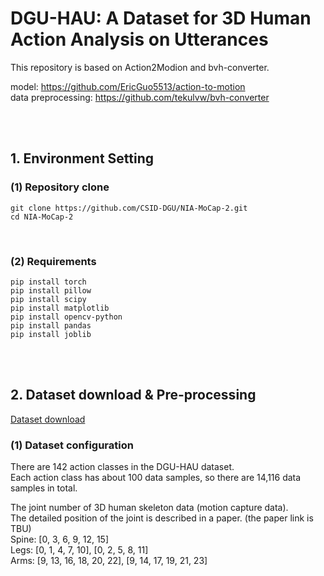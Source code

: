 # DGU-HAU: A Dataset for 3D Human Action Analysis on Utterances

This repository is based on Action2Modion and bvh-converter. 

model: https://github.com/EricGuo5513/action-to-motion<br/>
data preprocessing: https://github.com/tekulvw/bvh-converter

<br/><br/>



## 1. Environment Setting

### (1) Repository clone

```
git clone https://github.com/CSID-DGU/NIA-MoCap-2.git
cd NIA-MoCap-2
```
<br/>

### (2) Requirements
```
pip install torch
pip install pillow
pip install scipy
pip install matplotlib
pip install opencv-python
pip install pandas
pip install joblib
```

<br/><br/>

## 2. Dataset download & Pre-processing
[Dataset download](https://farmnas.synology.me:6953/sharing/Xe5BHlwnl)

### (1) Dataset configuration

There are 142 action classes in the DGU-HAU dataset.<br/>
Each action class has about 100 data samples, so there are 14,116 data samples in total.


The joint number of 3D human skeleton data (motion capture data). <br/>
The detailed position of the joint is described in a paper. (the paper link is TBU) <br/>
Spine: [0, 3, 6, 9, 12, 15]<br/>
Legs: [0, 1, 4, 7, 10], [0, 2, 5, 8, 11]<br/>
Arms: [9, 13, 16, 18, 20, 22], [9, 14, 17, 19, 21, 23]


<br/>


